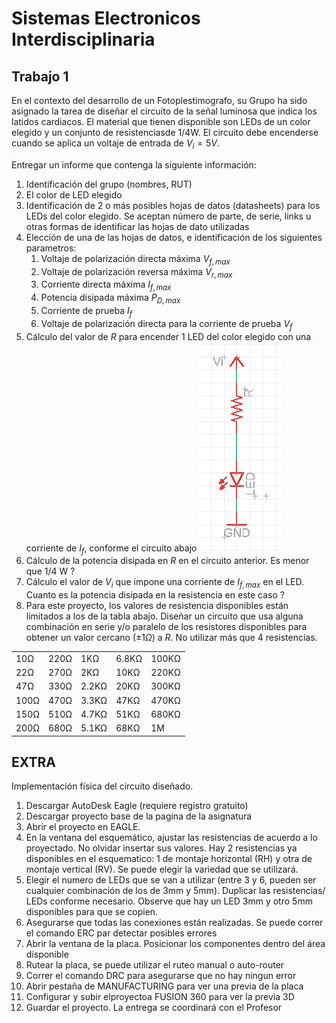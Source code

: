 # Sistemas Electronicos Interdisciplinaria

## Trabajo 1

En el contexto del desarrollo de un Fotoplestimografo, su Grupo ha sido asignado la tarea de diseñar el circuito de la señal luminosa que indica los latidos cardiacos. El material que tienen disponible son LEDs de un color elegido y un conjunto de resistenciasde 1/4W. El circuito debe encenderse cuando se aplica un voltaje de entrada de $V_i=5V$.

Entregar un informe que contenga la siguiente información:

1. Identificación del grupo (nombres, RUT)
1. El color de LED elegido
1. Identificación de 2 o más posibles hojas de datos (datasheets) para los LEDs del color elegido. Se aceptan número de parte, de serie, links u otras formas de identificar las hojas de dato utilizadas
1. Elección de una de las hojas de datos, e identificación de los siguientes parametros:
    1. Voltaje de polarización directa máxima $V_{f,max}$
    1. Voltaje de polarización reversa máxima $V_{r,max}$
    1. Corriente directa máxima $I_{f,max}$
    1. Potencia disipada máxima $P_{D,max}$
    1. Corriente de prueba $I_f$
    1. Voltaje de polarización directa para la corriente de prueba $V_f$
1. Cálculo del valor de $R$ para encender 1 LED del color elegido con una corriente de $I_f$, conforme el circuito abajo
![circuito](img/T1_circuito.png "circuito")
1. Cálculo de la potencia disipada en $R$ en el circuito anterior. Es menor que 1/4 W ?
1. Cálculo el valor de $V_i$ que impone una corriente de $I_{f,max}$ en el LED. Cuanto es la potencia disipada en la resistencia en este caso ?
1. Para este proyecto, los valores de resistencia disponibles están limitados a los de la tabla abajo. Diseñar un circuito que usa alguna combinación en serie y/o paralelo de los resistores disponibles para obtener un valor cercano ($\pm 1Ω$) a $R$. No utilizar más que 4 resistencias.

|   |  |        |       |  |
|------|------|-----------|------------|-------|
| 10Ω  | 220Ω | 1KΩ       | 6.8KΩ      | 100KΩ |
| 22Ω  | 270Ω | 2KΩ       | 10KΩ       | 220KΩ |
| 47Ω  | 330Ω | 2.2KΩ     | 20KΩ       | 300KΩ |
| 100Ω | 470Ω | 3.3KΩ     | 47KΩ       | 470KΩ |
| 150Ω | 510Ω | 4.7KΩ     | 51KΩ       | 680KΩ |
| 200Ω | 680Ω | 5.1KΩ     | 68KΩ       | 1M    |

## EXTRA

Implementación física del circuito diseñado.

1. Descargar AutoDesk Eagle (requiere registro gratuito)
1. Descargar proyecto base de la pagina de la asignatura
1. Abrir el proyecto en EAGLE.
1. En la ventana del esquemático, ajustar las resistencias de acuerdo a lo proyectado. No olvidar insertar sus valores. Hay 2 resistencias ya disponibles en el esquematico: 1 de montaje horizontal (RH) y otra de montaje vertical (RV). Se puede elegir la variedad que se utilizará.
1. Elegir el numero de LEDs que se van a utilizar (entre 3 y 6, pueden ser cualquier combinación de los de 3mm y 5mm). Duplicar las resistencias/ LEDs conforme necesario. Observe que hay un LED 3mm y otro 5mm disponibles para que se copien.
1. Asegurarse que todas las conexiones están realizadas. Se puede correr el comando ERC par detectar posibles errores
2. Abrir la ventana de la placa. Posicionar los componentes dentro del área disponible
3. Rutear la placa, se puede utilizar el ruteo manual o auto-router
4. Correr el comando DRC para asegurarse que no hay ningun error
1. Abrir pestaña de MANUFACTURING para ver una previa de la placa
1. Configurar y subir elproyectoa FUSION 360 para ver la previa 3D
1. Guardar el proyecto. La entrega se coordinará con el Profesor